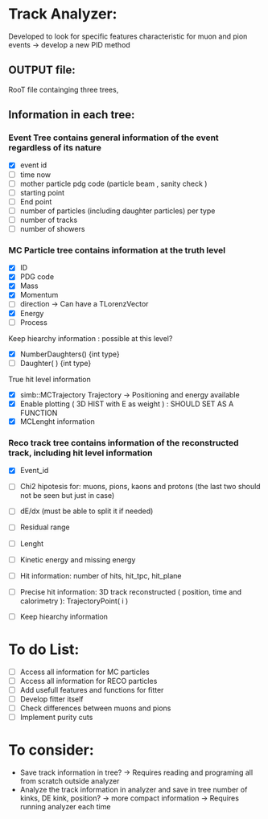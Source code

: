 # Track Analyzer: 

Developed to look for specific features characteristic for muon and pion events -> develop a new PID method

## OUTPUT file: 

RooT file containging three trees,

## Information in each tree: 

### Event Tree contains general information of the event regardless of its nature

- [X] event id
- [ ] time now
- [ ] mother particle pdg code (particle beam , sanity check )
- [ ] starting point
- [ ] End point 
- [ ] number of particles (including daughter particles) per type 
- [ ] number of tracks
- [ ] number of showers 

### MC Particle tree contains information at the truth level
- [X] ID
- [X] PDG code
- [X] Mass
- [X] Momentum 
- [ ] direction -> Can have a TLorenzVector
- [X] Energy 
- [ ] Process

Keep hiearchy information : possible at this level?
- [X] NumberDaughters() {int type}
- [ ] Daughter( ) {int type}

True hit level information
- [X] simb::MCTrajectory Trajectory -> Positioning and energy available
- [X] Enable plotting  ( 3D HIST with E as weight ) : SHOULD SET AS A FUNCTION
- [X] MCLenght information 

### Reco track tree contains information of the reconstructed track, including hit level information
- [X] Event_id
- [ ] Chi2 hipotesis for: muons, pions, kaons and protons (the last two should not be seen but just in case)
- [ ] dE/dx (must be able to split it if needed)
- [ ] Residual range
- [ ] Lenght 
- [ ] Kinetic energy and missing energy 
- [ ] Hit information: number of hits, hit_tpc, hit_plane
- [ ] Precise hit information: 3D track reconstructed ( position, time and calorimetry ): TrajectoryPoint( i )
- [ ] Keep hiearchy information
  
  
 # To do List:
 - [ ] Access all information for MC particles
 - [ ] Access all information for RECO particles
 - [ ] Add usefull features and functions for fitter 
 - [ ] Develop fitter itself
 - [ ] Check differences between muons and pions
 - [ ] Implement purity cuts

# To consider:
 -  Save track information in tree?
    -> Requires reading and programing all from scratch outside analyzer
 -  Analyze the track information in analyzer and save in tree number of kinks, DE kink, position? 
    ->  more compact information 
  ->  Requires running analyzer each time 
